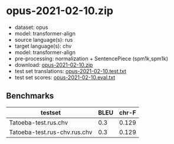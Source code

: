 # opus-2021-02-10.zip

* dataset: opus
* model: transformer-align
* source language(s): rus
* target language(s): chv
* model: transformer-align
* pre-processing: normalization + SentencePiece (spm1k,spm1k)
* download: [opus-2021-02-10.zip](https://object.pouta.csc.fi/Tatoeba-MT-models/rus-chv/opus-2021-02-10.zip)
* test set translations: [opus-2021-02-10.test.txt](https://object.pouta.csc.fi/Tatoeba-MT-models/rus-chv/opus-2021-02-10.test.txt)
* test set scores: [opus-2021-02-10.eval.txt](https://object.pouta.csc.fi/Tatoeba-MT-models/rus-chv/opus-2021-02-10.eval.txt)

## Benchmarks

| testset               | BLEU  | chr-F |
|-----------------------|-------|-------|
| Tatoeba-test.rus.chv 	| 0.3 	| 0.129 |
| Tatoeba-test.rus-chv.rus.chv 	| 0.3 	| 0.129 |

